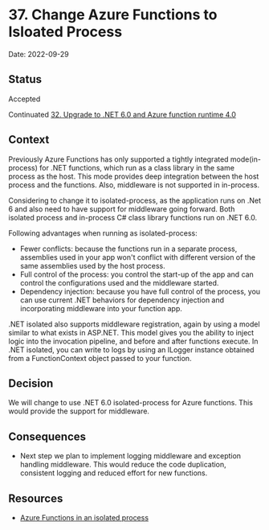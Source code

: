 # 37. Change Azure Functions to Isloated Process

Date: 2022-09-29

## Status
 
Accepted

Continuated [32. Upgrade to .NET 6.0 and Azure function runtime 4.0](0032-use-net-6.md)
 
 
## Context

Previously Azure Functions has only supported a tightly integrated mode(in-process) for .NET functions, which run as a class library in the same process as the host. This mode provides deep integration between the host process and the functions. Also, middleware is not supported in in-process.

Considering to change it to isolated-process, as the application runs on .Net 6 and also need to have support for middleware going forward. Both isolated process and in-process C# class library functions run on .NET 6.0.

Following advantages when running as isolated-process:
* Fewer conflicts: because the functions run in a separate process, assemblies used in your app won't conflict with different version of the same assemblies used by the host process.
* Full control of the process: you control the start-up of the app and can control the configurations used and the middleware started.
* Dependency injection: because you have full control of the process, you can use current .NET behaviors for dependency injection and incorporating middleware into your function app.

 .NET isolated also supports middleware registration, again by using a model similar to what exists in ASP.NET. This model gives you the ability to inject logic into the invocation pipeline, and before and after functions execute. In .NET isolated, you can write to logs by using an ILogger instance obtained from a FunctionContext object passed to your function. 
 
## Decision

We will change to use .NET 6.0  isolated-process for Azure functions.  This would provide the support for middleware.

## Consequences

* Next step we plan to implement logging middleware and exception handling middleware.  This would reduce the code duplication, consistent logging and reduced effort for new functions.


## Resources
* [Azure Functions in an isolated process](https://learn.microsoft.com/en-us/azure/azure-functions/dotnet-isolated-process-guide)
